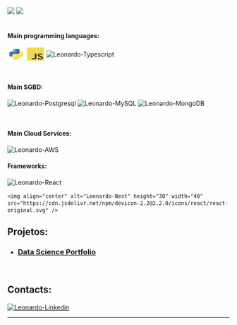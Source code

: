 <div>  
  <img height="180em" src="https://github-readme-stats.vercel.app/api?username=DevLeoo&show_icons=true&theme=dracula&include_all_commits=true&count_private=true"/>
  <img height="180em" src="https://github-readme-stats.vercel.app/api/top-langs/?username=DevLeoo&layout=compact&langs_count=7&theme=dracula"/>
</div><br>

<h4 style="font-weight: bold">Main programming languages:</h4>
<div style="display: inline_block">
  <img align="center" alt="Leonardo-Python" height="30" width="40" src="https://raw.githubusercontent.com/devicons/devicon/master/icons/python/python-original.svg"/>
  <img align="center" alt="Leonardo-Js" height="30" width="40" src="https://raw.githubusercontent.com/devicons/devicon/master/icons/javascript/javascript-original.svg" />
  
  <img align="center" alt="Leonardo-Typescript" height="30" width="40" src="https://cdn.jsdelivr.net/gh/devicons/devicon/icons/typescript/typescript-original.svg" />
</div>

<br><h4 style="font-weight: bold">Main SGBD:</h4>
<div style="display: inline_block">
  <img align="center" alt="Leonardo-Postgresql" height="30" width="40" src="https://cdn.jsdelivr.net/gh/devicons/devicon/icons/postgresql/postgresql-original.svg"/>
  
   <img align="center" alt="Leonardo-MySQL" height="30" width="40" src="https://cdn.jsdelivr.net/gh/devicons/devicon/icons/mysql/mysql-original.svg"/>
  
  <img align="center" alt="Leonardo-MongoDB" height="30" width="40" src="https://cdn.jsdelivr.net/gh/devicons/devicon/icons/mongodb/mongodb-original.svg"/>
</div>
  
  <br><h4 style="font-weight: bold">Main Cloud Services:</h4>
 <div style="display: inline_block">
     </div>
   <img align="center" alt="Leonardo-AWS" height="30" width="40" src="https://cdn.jsdelivr.net/gh/devicons/devicon/icons/amazonwebservices/amazonwebservices-original.svg"/>
   
  <br>
  
  <h4 style="font-weigth: bold">Frameworks:</h4>
  <div style="display: inline_block">
    <img align="center" alt="Leonardo-React" height="30" width="40" src="https://cdn.jsdelivr.net/npm/devicon-2.2@2.2.0/icons/react/react-original.svg"/>

    <img align="center" alt="Leonardo-Nest" height="30" width="40" src="https://cdn.jsdelivr.net/npm/devicon-2.2@2.2.0/icons/react/react-original.svg" />
</div>
  
  
 <h2>Projetos:</h2>
  
  <ul>
    <li><h3><a href="https://github.com/DevLeoo/data-science-portfolio" target="_blank">Data Science Portfolio</a></h3></li>
  </ul><br/>
  
   <h2>Contacts:</h2>
     <div style="display: inline_block">
       <a href="https://www.linkedin.com/in/leonardo-teixeira-c%C3%A2ndido-286065191/"   target="_blank"><img align="center" alt="Leonardo-Linkedin" height="40" width="40"           src="https://cdn2.iconfinder.com/data/icons/social-media-2285/512/1_Linkedin_unofficial_colored_svg-256.png"/></a>
     </div>

****
